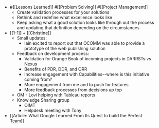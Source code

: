 - #[[Lessons Learned]] #[[Problem Solving]] #[[Project Management]]
	- Create validation processes for your solutions
	- Rethink and redefine what excellence looks like
	- Keep asking what a good solution looks like through out the process and updating that definition depending on the circumstances
- [[1-1]] + [[Christine]]
	- Small updates:
		- Iain excited to report out that OCOMM was able to provide a prototype of the web publishing solution
	- Feedback on development process:
		- Validation for Orange Book of incoming projects in DARRSTs vs Nexus
		- Benefits of PDR, DDR, and ORR
		- Increase engagement with Capabilities--where is this initiative coming from?
		- More engagement from me and to push for features
		- More feedback processes from decisions up top
	- OM - Lovi helping with Tableau reports
	- Knowledge Sharing group
		- OIMT
		- Helpdesk meeting with Tony
- [[Article: What Google Learned From Its Quest to build the Perfect Team]]